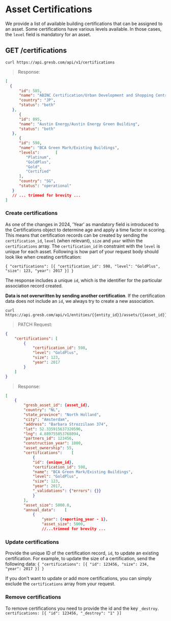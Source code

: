 # Asset Certifications

We provide a list of available building certifications that can be assigned to an asset.
Some certifications have various levels available. In those cases, the `level` field is mandatory for an asset.

## GET /certifications

```shell
curl https://api.gresb.com/api/v1/certifications
```

> Response:

```json
[
  {
      "id": 585,
      "name": "ABINC Certification/Urban Development and Shopping Centre",
      "country": "JP",
      "status": "both"
   },
      {
      "id": 895,
      "name": "Austin Energy/Austin Energy Green Building",
      "status": "both"
   },
      {
      "id": 598,
      "name": "BCA Green Mark/Existing Buildings",
      "levels":       [
         "Platinum",
         "GoldPlus",
         "Gold",
         "Certified"
      ],
      "country": "SG",
      "status": "operational"
   }
   // ... trimmed for brevity ...
]
```

### Create certifications

As one of the changes in 2024, 'Year' as mandatory field is introduced to the Certifications object to determine age and apply a time factor in scoring. This means that certification records can be created by sending the `certification_id`, `level` (when relevant), `size` and `year` within the `certifications` array. The `certification_id` in constraint with the `level` is unique for each asset. Following is how part of your request body should look like when creating certification:

`{ "certifications": [{ "certification_id": 598, "level": "GoldPlus", "size": 123, "year": 2017 }] }`

The response includes a unique `id`, which is the identifier for the particular association record created.

**Data is not overwritten by sending another certification**. If the certification data does not include an `id`, we always try to create a new association.

```shell
curl https://api.gresb.com/api/v1/entities/{{entity_id}}/assets/{{asset_id}}
```

> PATCH Request:

```json
{
    "certifications": [
        {
            "certification_id": 598,
            "level": "GoldPlus",
            "size": 123,
            "year": 2017
        }
    ]  
}
```

> Response:

```json
[
    {
        "gresb_asset_id": {asset_id},
        "country": "NL",
        "state_province": "North Holland",
        "city": "Amsterdam",
        "address": "Barbara Strozzilaan 374",
        "lat": 52.335915637320596,
        "lng": 4.889755053768094,
        "partners_id": 123456,
        "construction_year": 1800,
        "asset_ownership": 55,
        "certifications":    [
            {
            "id": {unique_id},
            "certification_id": 598,
            "name": "BCA Green Mark/Existing Buildings",
            "level": "GoldPlus",
            "size": 123,
            "year": 2017,
            "_validations": {"errors": {}}
            }
        ],
        "asset_size": 5000.0,
        "annual_data":    [
            {
                "year": {reporting_year - 1},
                "asset_size": 5000,
                //...trimmed for brevity ...

```

### Update certifications

Provide the unique ID of the certification record, `id`, to update an existing certification. For example, to update the size of a certification, send the following data:
`{ "certifications": [{ "id": 123456, "size": 234, "year": 2017 }] }`

If you don't want to update or add more certifications, you can simply exclude the `certifications` array from your request.

### Remove certifications

To remove certifications you need to provide the id and the key `_destroy`.
`certifications: [{ "id": 123456, "_destroy": "1" }]`

